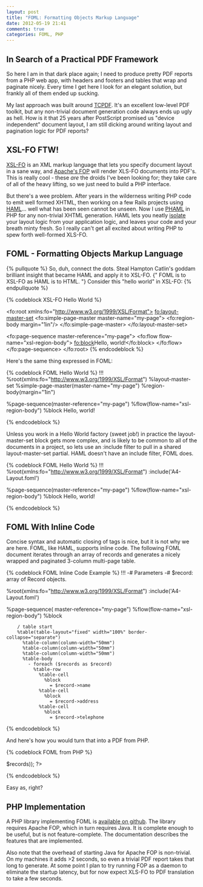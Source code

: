 ```yaml
---
layout: post
title: "FOML: Formatting Objects Markup Language"
date: 2012-05-19 21:41
comments: true
categories: FOML, PHP
---
```


In Search of a Practical PDF Framework
----------

So here I am in that dark place again; I need to produce pretty PDF reports from
a PHP web app, with headers and footers and tables that wrap and paginate nicely.
Every time I get here I look for an elegant
solution, but frankly all of them ended up sucking.

My last approach was built around [TCPDF](http://www.tcpdf.org).  It's an excellent
low-level PDF toolkit, but any non-trivial document generation code always ends
up ugly as hell. How is it that 25 years after PostScript promised us "device independent"
document layout, I am still dicking around writing layout and pagination logic
for PDF reports?

XSL-FO FTW!
-------

[XSL-FO](http://en.wikipedia.org/wiki/XSL_Formatting_Objects) is
an XML markup language that lets you specify
document layout in a sane way, and [Apache's FOP](xmlgraphics.apache.org/fop/)
will render XLS-FO documents into PDF's.  This is really cool - these _are_ the droids
I've been looking for; they take care of all of the heavy lifting, so 
we just need to build a PHP interface.

But there's a wee problem.  After years in the wilderness writing PHP code to emit
well formed XHTML, then working on a few Rails projects using [HAML](http://haml.info)...
well what has been seen cannot be unseen.  Now I use [PHAML](http://phaml.sourceforge.net/) in
PHP for any non-trivial XHTML generation.  HAML lets you 
neatly [isolate](http://en.wikipedia.org/wiki/Separation_of_concerns) your layout
logic from your application logic, and leaves your code and your breath minty fresh.
So I really can't get all excited about writing PHP to spew forth well-formed XLS-FO.

FOML - Formatting Objects Markup Language
----

{% pullquote %}
So, duh, connect the dots.  Steal Hampton Catlin's goddam brilliant insight that became HAML
and apply it to XSL-FO.  {" FOML is to XSL-FO as HAML is to HTML. "} Consider this "hello world" in XSL-FO:
{% endpullquote %} 

{% codeblock XSL-FO Hello World %}
<?xml version="1.0" encoding="iso-8859-1"?>

<fo:root xmlns:fo="http://www.w3.org/1999/XSL/Format">
  <fo:layout-master-set>
    <fo:simple-page-master master-name="my-page">
      <fo:region-body margin="1in"/>
    </fo:simple-page-master>
  </fo:layout-master-set>

  <fo:page-sequence master-reference="my-page">
    <fo:flow flow-name="xsl-region-body">
      <fo:block>Hello, world!</fo:block>
    </fo:flow>
  </fo:page-sequence>
</fo:root>
{% endcodeblock %}

Here's the same thing expressed in FOML:

{% codeblock FOML Hello World %}
!!!
%root(xmlns:fo="http://www.w3.org/1999/XSL/Format")
  %layout-master-set
    %simple-page-master(master-name="my-page")
      %region-body(margin="1in")

  %page-sequence(master-reference="my-page")
    %flow(flow-name="xsl-region-body")
      %block 
        Hello, world!

{% endcodeblock %}

Unless you work in a Hello World factory (sweet job!) 
in practice the layout-master-set block gets more complex, and 
is likely to be common to all of the documents in a project, so lets use
an :include filter to pull in a shared layout-master-set partial.
HAML doesn't have an include filter, FOML does.

{% codeblock FOML Hello World %}
!!!
%root(xmlns:fo="http://www.w3.org/1999/XSL/Format")
  :include('A4-Layout.foml')

  %page-sequence(master-reference="my-page")
    %flow(flow-name="xsl-region-body")
      %block 
        Hello, world!

{% endcodeblock %}

FOML With Inline Code
----

Concise syntax and automatic closing of tags is nice, but it
is not why we are here.  FOML, like HAML, supports inline code.  The following FOML document
iterates through an array of records and generates a nicely wrapped and paginated
3-column multi-page table.

{% codeblock FOML Inline Code Example %}
!!!
-# Parameters
-#   $record:  array of Record objects.

%root(xmlns:fo="http://www.w3.org/1999/XSL/Format")
  :include('A4-Layout.foml')

  %page-sequence( master-reference="my-page")
    %flow(flow-name="xsl-region-body")
      %block

        / table start
        %table(table-layout="fixed" width="100%" border-collapse="separate")
          %table-column(column-width="50mm")
          %table-column(column-width="50mm")
          %table-column(column-width="50mm")
          %table-body
            - foreach ($records as $record)
              %table-row
                %table-cell
                  %block 
                    = $record->name
                %table-cell
                  %block
                    = $record->address
                %table-cell
                  %block
                    = $record->telephone

{% endcodeblock %}

And here's how you would turn that into a PDF from PHP.

{% codeblock FOML from PHP %}
<?php
  $records = AddressBook::GetAll();
  FOML::RenderToPdf("TableReport.foml", array('records'=>$records));
?>
{% endcodeblock %}

Easy as, right?

PHP Implementation
------------------

A PHP library implementing FOML is [available on github](https://github.com/guyc/FOML).  The
library requires Apache FOP, which in turn requires Java.
It is complete enough to be useful, but is not feature-complete.
The documentation describes the features that are implemented.

Also note that the overhead of starting Java for Apache FOP is non-trivial.
On my machines it adds >2 seconds, so even a trivial PDF report takes
that long to generate.  At some point I plan to try running FOP as a daemon
to eliminate the startup latency, but for now expect XLS-FO to PDF translation
to take a few seconds.








